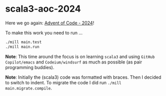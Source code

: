 # scala3-aoc-2024

Here we go again: [Advent of Code - 2024][aoc2024]!

To make this work you need to run ...

```bash
./mill main.test
./mill main.run
```

**Note**: This time around the focus is on learning `scala3`
and using `GitHub Copilot/emacs` and `Codeium/windsurf` as 
much as possible (as pair programming buddies).

**Note**: Initially the (scala3) code was formatted with 
braces. Then I decided to switch to indent. To migrate 
the code I did run `./mill main.migrate.compile`. 

[aoc2024]: https://adventofcode.com/2024
